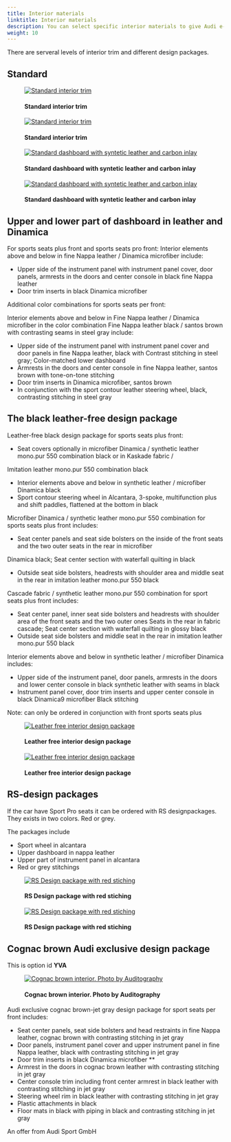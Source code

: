 ```yaml
---
title: Interior materials
linktitle: Interior materials
description: You can select specific interior materials to give Audi e-tron GT a more exclusive look
weight: 10
---
```

<!-- markdownlint-disable MD033 -->
There are serveral levels of interior trim and different design packages.

## Standard

<figure>
    <a href="https://media.electrichasgoneaudi.net/multimedia/models/e-tron-gt/interior/interiormaterials/interior_standard_1.jpg">
        <img src="https://media.electrichasgoneaudi.net/multimedia/models/e-tron-gt/interior/interiormaterials/interior_standard_1s.jpg" 
        class="img-fluid" alt="Standard interior trim" title="Standard interior trim">
    </a>
    <figcaption><h4>Standard interior trim</h4></figcaption>
</figure>

<figure>
    <a href="https://media.electrichasgoneaudi.net/multimedia/models/e-tron-gt/interior/interiormaterials/interior_standard_2.jpg">
        <img src="https://media.electrichasgoneaudi.net/multimedia/models/e-tron-gt/interior/interiormaterials/interior_standard_2.jpg" 
        class="img-fluid" alt="Standard interior trim" title="Standard interior trim">
    </a>
    <figcaption><h4>Standard interior trim</h4></figcaption>
</figure>

<figure>
    <a href="https://media.electrichasgoneaudi.net/multimedia/models/e-tron-gt/interior/interiormaterials/interior_standard_3.jpg">
        <img src="https://media.electrichasgoneaudi.net/multimedia/models/e-tron-gt/interior/interiormaterials/interior_standard_3s.jpg" 
        class="img-fluid" alt="Standard dashboard with syntetic leather and carbon inlay" title="Standard dashboard with syntetic leather and carbon inlay">
    </a>
    <figcaption><h4>Standard dashboard with syntetic leather and carbon inlay</h4></figcaption>
</figure>

<figure>
    <a href="https://media.electrichasgoneaudi.net/multimedia/models/e-tron-gt/interior/interiormaterials/interior_standard_4.jpg">
        <img src="https://media.electrichasgoneaudi.net/multimedia/models/e-tron-gt/interior/interiormaterials/interior_standard_4s.jpg" 
        class="img-fluid" alt="Standard dashboard with syntetic leather and carbon inlay" title="Standard dashboard with syntetic leather and carbon inlay">
    </a>
    <figcaption><h4>Standard dashboard with syntetic leather and carbon inlay</h4></figcaption>
</figure>

## Upper and lower part of dashboard in leather and Dinamica

For sports seats plus front and sports seats pro front:
Interior elements above and below in fine Nappa leather / Dinamica microfiber include:

- Upper side of the instrument panel with instrument panel cover, door panels, armrests in the doors and center console in black fine Nappa leather
- Door trim inserts in black Dinamica microfiber

Additional color combinations for sports seats per front:

Interior elements above and below in Fine Nappa leather / Dinamica microfiber in the color combination Fine Nappa leather black / santos brown with contrasting seams in steel gray include:

- Upper side of the instrument panel with instrument panel cover and door panels in fine Nappa leather, black with Contrast stitching in steel gray; Color-matched lower dashboard
- Armrests in the doors and center console in fine Nappa leather, santos brown with tone-on-tone stitching
- Door trim inserts in Dinamica microfiber, santos brown
- In conjunction with the sport contour leather steering wheel, black, contrasting stitching in steel gray

## The black leather-free design package

Leather-free black design package for sports seats plus front:

- Seat covers optionally in microfiber Dinamica / synthetic leather mono.pur 550 combination black or in Kaskade fabric /

Imitation leather mono.pur 550 combination black

- Interior elements above and below in synthetic leather / microfiber Dinamica black
- Sport contour steering wheel in Alcantara, 3-spoke, multifunction plus and shift paddles, flattened at the bottom in black

Microfiber Dinamica / synthetic leather mono.pur 550 combination for sports seats plus front includes:

- Seat center panels and seat side bolsters on the inside of the front seats and the two outer seats in the rear in microfiber

Dinamica black; Seat center section with waterfall quilting in black

-  Outside seat side bolsters, headrests with shoulder area and middle seat in the rear in imitation leather mono.pur 550
black

Cascade fabric / synthetic leather mono.pur 550 combination for sport seats plus front includes:

- Seat center panel, inner seat side bolsters and headrests with shoulder area of ​​the front seats and the two outer ones
Seats in the rear in fabric cascade; Seat center section with waterfall quilting in glossy black
- Outside seat side bolsters and middle seat in the rear in imitation leather mono.pur 550 black

Interior elements above and below in synthetic leather / microfiber Dinamica includes:

- Upper side of the instrument panel, door panels, armrests in the doors and lower center console in black synthetic leather
with seams in black
- Instrument panel cover, door trim inserts and upper center console in black Dinamica9 microfiber
Black stitching

Note: can only be ordered in conjunction with front sports seats plus

<figure>
    <a href="https://media.electrichasgoneaudi.net/multimedia/models/e-tron-gt/interior/interiormaterials/interior_PEH_1.jpg">
        <img src="https://media.electrichasgoneaudi.net/multimedia/models/e-tron-gt/interior/interiormaterials/interior_PEH_1s.jpg"
        class="img-fluid" alt="Leather free interior design package" title="Leather free interior design package">
    </a>
    <figcaption><h4>Leather free interior design package</h4></figcaption>
</figure>

<figure>
    <a href="https://media.electrichasgoneaudi.net/multimedia/models/e-tron-gt/interior/interiormaterials/interior_PEH_2.jpg">
        <img src="https://media.electrichasgoneaudi.net/multimedia/models/e-tron-gt/interior/interiormaterials/interior_PEH_2s.jpg"
        class="img-fluid" alt="Leather free interior design package" title="Leather free interior design package">
    </a>
    <figcaption><h4>Leather free interior design package</h4></figcaption>
</figure>

## RS-design packages

If the car have Sport Pro seats it can be ordered with RS designpackages. They exists in two colors. Red or grey.

The packages include

- Sport wheel in alcantara
- Upper dashboard in nappa leather
- Upper part of instrument panel in alcantara
- Red or grey stitchings

<figure>
    <a href="https://media.electrichasgoneaudi.net/multimedia/models/e-tron-gt/interior/interiormaterials/interior_PEF_1.jpg">
        <img src="https://media.electrichasgoneaudi.net/multimedia/models/e-tron-gt/interior/interiormaterials/interior_PEF_1s.jpg"
        class="img-fluid" alt="RS Design package with red stiching" title="RS Design package with red stiching">
    </a>
    <figcaption><h4>RS Design package with red stiching</h4></figcaption>
</figure>

<figure>
    <a href="https://media.electrichasgoneaudi.net/multimedia/models/e-tron-gt/interior/interiormaterials/interior_PEF_2.jpg">
        <img src="https://media.electrichasgoneaudi.net/multimedia/models/e-tron-gt/interior/interiormaterials/interior_PEF_2s.jpg"
        class="img-fluid" alt="RS Design package with red stiching" title="RS Design package with red stiching">
    </a>
    <figcaption><h4>RS Design package with red stiching</h4></figcaption>
</figure>

## Cognac brown Audi exclusive design package

This is option id **YVA**

<figure>
    <a href="https://media.electrichasgoneaudi.net/multimedia/models/e-tron-gt/interior/interiormaterials/interior_YVA_1.jpg">
        <img src="https://media.electrichasgoneaudi.net/multimedia/models/e-tron-gt/interior/interiormaterials/interior_YVA_1s.jpg"
        class="img-fluid" alt="Cognac brown interior. Photo by Auditography" title="Cognac brown interior. Photo by Auditography">
    </a>
    <figcaption><h4>Cognac brown interior. Photo by Auditography</h4></figcaption>
</figure>

Audi exclusive cognac brown-jet gray design package for sport seats per front includes:

- Seat center panels, seat side bolsters and head restraints in fine Nappa leather, cognac brown with contrasting stitching in jet gray
- Door panels, instrument panel cover and upper instrument panel in fine Nappa leather, black with contrasting stitching in jet gray
- Door trim inserts in black Dinamica microfiber **
- Armrest in the doors in cognac brown leather with contrasting stitching in jet gray
- Center console trim including front center armrest in black leather with contrasting stitching in jet gray
- Steering wheel rim in black leather with contrasting stitching in jet gray
- Plastic attachments in black
- Floor mats in black with piping in black and contrasting stitching in jet gray

An offer from Audi Sport GmbH 